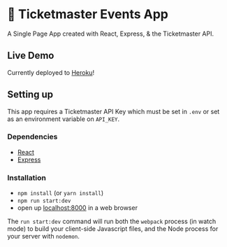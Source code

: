 # 🎥 Ticketmaster Events App

A Single Page App created with React, Express, & the Ticketmaster API.

## Live Demo

Currently deployed to [Heroku](https://btam-ticketmaster-app.herokuapp.com)!

## Setting up

This app requires a Ticketmaster API Key which must be set in `.env` or set as an environment variable on `API_KEY`.

### Dependencies

* [React](https://reactjs.org)
* [Express](https://expressjs.com)

### Installation

* `npm install` (or `yarn install`)
* `npm run start:dev`
* open up [localhost:8000](http://localhost:8000) in a web browser

The `run start:dev` command will run both the `webpack` process (in watch mode) to build your client-side Javascript files, and the Node process for your server with `nodemon`.